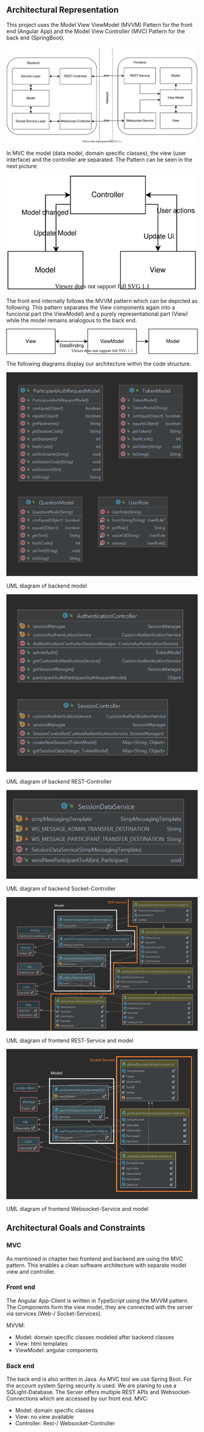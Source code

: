## Architectural Representation
This project uses the Model View ViewModel (MVVM) Pattern for the front end (Angular App) and the Model View Controller (MVC) Pattern for the back end (SpringBoot).

![LectureFeedArchitecture](uml/Architektur-UML.drawio.svg)

In MVC the model (data model, domain specific classes), the view (user interface) and the controller are separated. The Pattern can be seen in the next picture:

![MVC](uml/MVC.drawio.svg)

The front end internally follows the MVVM pattern which can be depicted as following.
This pattern separates the View components again into a funcional part (the ViewModel) and a purely representational part (View) while the model remains analogous to the back end.

![MVVM](uml/MVVM.drawio.svg)

The following diagrams display our architecture within the code structure.

![BackendModel](architecture/backend_model.png)

UML diagram of backend model

![Backend RestController](architecture/backend_rest_controller.png)

UML diagram of backend REST-Controller

![Backend SocketController](architecture/backend_socket_controller.png)

UML diagram of backend Socket-Controller

![Frontend ModelService](architecture/frontend_model_service.png)

UML diagram of frontend REST-Service and model

![Frontend ModelSocket](architecture/frontend_model_socket.png)

UML diagram of frontend Websocket-Service and model

## Architectural Goals and Constraints

### MVC
As mentioned in chapter two frontend and backend are using the MVC pattern. This enables a clean software architecture with separate model view and controller.

### Front end
The Angular App-Client is written in TypeScript using the MVVM pattern. The Components form the view model, they are connected with the server via services (Web-/ Socket-Services).

MVVM:
* Model: domain specific classes modeled after backend classes
* View: html templates
* ViewModel: angular components

### Back end
The back end is also written in Java. As MVC tool we use Spring Boot. For the account system Spring security is used. We are planing to use a SQLight-Database.
The Server offers multiple REST APIs and Websocket-Connections which are accessed by our front end.
MVC:
* Model: domain specific classes
* View: no view available
* Controller: Rest-/ Websocket-Controller
